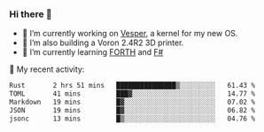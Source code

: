 ### Hi there 👋

<!--
**berkus/berkus** is a ✨ _special_ ✨ repository because its `README.md` (this file) appears on your GitHub profile.

Here are some ideas to get you started:

- 🔭 I’m currently working on ...
- 🌱 I’m currently learning ...
- 👯 I’m looking to collaborate on ...
- 🤔 I’m looking for help with ...
- 💬 Ask me about ...
- 📫 How to reach me: ...
- 😄 Pronouns: ...
- ⚡ Fun fact: ...
-->

- 🔭 I’m currently working on [Vesper](https://github.com/metta-systems/vesper), a kernel for my new OS.
- 🔭 I’m also building a Voron 2.4R2 3D printer.
- 🌱 I’m currently learning [FORTH](http://forth.com/starting-forth/) and [F#](https://fsharpforfunandprofit.com/)

💼 My recent activity:

<!--START_SECTION:waka-->

```txt
Rust       2 hrs 51 mins   ███████████████▒░░░░░░░░░   61.43 %
TOML       41 mins         ███▓░░░░░░░░░░░░░░░░░░░░░   14.77 %
Markdown   19 mins         █▓░░░░░░░░░░░░░░░░░░░░░░░   07.02 %
JSON       19 mins         █▓░░░░░░░░░░░░░░░░░░░░░░░   06.82 %
jsonc      13 mins         █▒░░░░░░░░░░░░░░░░░░░░░░░   04.76 %
```

<!--END_SECTION:waka-->
